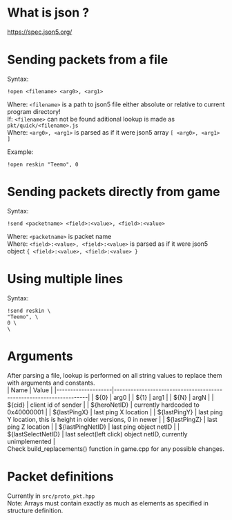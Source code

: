 # What is json ?
https://spec.json5.org/  

# Sending packets from a file  
Syntax:
```
!open <filename> <arg0>, <arg1>
```
Where: ``<filename>`` is a path to json5 file either absolute or relative to current program directory!  
If: ``<filename>`` can not be found aditional lookup is made as ``pkt/quick/<filename>.js``  
Where: ``<arg0>, <arg1>`` is parsed as if it were json5 array ``[ <arg0>, <arg1> ]``  

Example:
```
!open reskin "Teemo", 0
```

# Sending packets directly from game 
Syntax:
```
!send <packetname> <field>:<value>, <field>:<value>
```
Where: ``<packetname>`` is packet name  
Where: ``<field>:<value>, <field>:<value>`` is parsed as if it were json5 object ``{ <field>:<value>, <field>:<value> }``  

# Using multiple lines
Syntax:
```
!send reskin \
"Teemo", \
0 \
\
```

# Arguments 
After parsing a file, lookup is performed on all string values to replace them with arguments and constants.  
| Name               | Value                                                              |
|--------------------|--------------------------------------------------------------------|
| ${0}               | arg0                                                               |
| ${1}               | arg1                                                               |
| ${N}               | argN                                                               |
| ${cid}             | client id of sender                                                |
| ${heroNetID}       | currently hardcoded to 0x40000001                                  |
| ${lastPingX}       | last ping X location                                               |
| ${lastPingY}       | last ping Y location, this is height in older versions, 0 in newer |
| ${lastPingZ}       | last ping Z location                                               |
| ${lastPingNetID}   | last ping object netID                                             |
| ${lastSelectNetID} | last select(left click) object netID, currently unimplemented      |  
Check build_replacements() function in game.cpp for any possible changes.  

# Packet definitions
Currently in ``src/proto_pkt.hpp``  
Note: Arrays must contain exactly as much as elements as specified in structure definition.  
